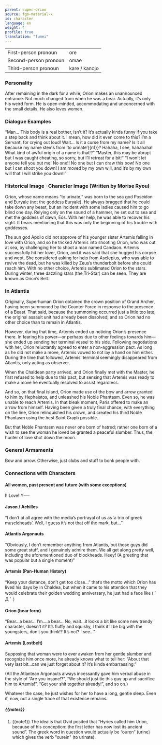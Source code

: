 ```yaml
---
parent: super-orion
source: fgo-material-x
id: character
language: en
weight: 4
profile: true
translation: "fumei"
---
```


<table>
  <tr><td>First-person pronoun</td><td>ore</td></tr>
  <tr><td>Second-person pronoun</td><td>omae</td></tr>
  <tr><td>Third-person pronoun</td><td>kare / kanojo</td></tr>
</table>

### Personality

After remaining in the dark for a while, Orion makes an unannounced entrance.
Not much changed from when he was a bear. Actually, it’s only his weird form.
He is open-minded, accommodating and unconcerned with the small details. He also loves women.

### Dialogue Examples

“Man… This body is a real bother, isn’t it?
It’s actually kinda funny if you take a step back and think about it.
I mean, how did it even come to this?
I’m a Servant, for crying out loud!
Wait… Is it a curse from my name?
Is it all because my name stems from ’to urinate’{{n1}}?
Hahaha, I see, hahahaha!
What kind of awful origin of a name is that!?” “Master, this may be abrupt but I was caught cheating, so sorry, but I’ll retreat for a bit!”
“I won’t let anyone fell you but me!
No one!!
No one but I can draw this bow!
No one but I can shoot you down!
I am moved by my own will, and it’s by my own will that I will strike you down!”

### Historical Image · Character Image (Written by Morise Ryou)

Orion, whose name means “to urinate,” was born to the sea god Poseidon and Euryale (not the goddess Euryale).
He always bragged that he could take down any beast, but an incident with some ladies caused him to go blind one day.
Relying only on the sound of a hammer, he set out to sea and met the goddess of dawn, Eos. With her help, he was able to recover his sight.
It bears mentioning that this was only the beginning of his trouble with goddesses.

The sun god Apollo did not approve of his younger sister Artemis falling in love with Orion, and so he tricked Artemis into shooting Orion, who was out at sea, by challenging her to shoot a man named Candaon. Artemis successfully hit her lover, Orion, and it was said that she hugged his corpse and wept.
She considered asking for help from Asclepius, who was able to revive the dead, but he was killed by Zeus’s thunderbolt before she could reach him. With no other choice, Artemis sublimated Orion to the stars.
During winter, three dazzling stars (the Tri-Star) can be seen. They are known as Orion’s Belt.

### In Atlantis

Originally, Superhuman Orion obtained the crown position of Grand Archer, having been summoned by the Counter Force in response to the presence of a Beast.
That said, because the summoning occurred just a little too late, the original assault unit had already been dissolved, and so Orion had no other choice than to remain in Atlantis.

However, during that time, Artemis ended up noticing Orion’s presence there.
In fearing his power—or perhaps due to other feelings towards him—she ended up sending her terminal vessel to his side.
Following negotiations with her, Orion reluctantly agreed to enter a non-aggression pact.
As long as he did not make a move, Artemis vowed to not lay a hand on him either.
During the time that followed, Artemis’ terminal seemingly disappeared from Atlantis, only acting as observer.

When the Chaldean party arrived, and Orion finally met with the Master, he first refused to help due to this pact, but sensing that Artemis was ready to make a move he eventually resolved to assist regardless.

And so, on that final island, Orion made use of the bow and arrow granted to him by Hephaistos, and unleashed his Noble Phantasm.
Even so, he was unable to reach Artemis.
In that bleak moment, Paris offered to make an arrow from himself.
Having been given a truly final chance, with everything on the line, Orion relinquished his crown,
and created his third Noble Phantasm using the best Saint Graph possible.

But that Noble Phantasm was never one born of hatred; rather one born of a wish to see the woman he loved be granted a peaceful slumber.
Thus, the hunter of love shot down the moon.

### General Armaments

Bow and arrow.
Otherwise, just clubs and stuff to bonk people with.

### Connections with Characters

#### All women, past present and future (with some exceptions)

I! Love! Y──

#### Jason / Achilles

“I don’t at all agree with the media’s portrayal of us as ’a trio of greek muscleheads’. Well, I guess it’s not that off the mark, but…”

#### Atlantis Argonauts

“Obviously, I don’t remember anything from Atlantis, but those guys did some great stuff, and I genuinely admire them. We all get along pretty well, including the aforementioned duo of blockheads. Heey! (A greeting that was popular but a single moment)”

#### Artemis (Pan-Human History)

“Keep your distance, don’t get too close…” that’s the motto which Orion has lived his days by in Chaldea, but when it came to his attention that they would celebrate their golden wedding anniversary, he just had a face like ( ﾟ Д ﾟ )

#### Orion (bear form)

“Bear…a bear…
I’m….a bear…
No, wait…it looks a bit like some new trendy character, doesn’t it?
It’s fluffy and squishy, I think it’ll be big with the youngsters, don’t you think!?
It’s not? I see…”

#### Artemis (Lostbelt)

Supposing that woman were to ever awaken from her gentle slumber and recognize him once more, he already knows what to tell her:
“About that very last bit…can we just forget about it? It’s kinda embarrassing.”

(All the Atlantean Argonauts always incessantly gave him verbal abuse in the style of “Are you insane!?”, “We should just tie this guy up and sacrifice him to Artemis!”, “Get your shit together already!”, and so on.)

Whatever the case, he just wishes for her to have a long, gentle sleep.
Even if, now, not a single trace of that existence remains.

##### {{notes}}

1. {{note1}} The idea is that Ovid posited that “Hyries called him Urion, because of his conception: the first letter has now lost its ancient sound”. The greek word in question would actually be “ouron” (urine) which gives the verb "ourein" (to urinate).
